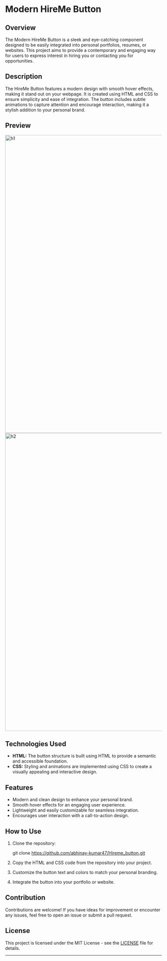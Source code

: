 # Modern HireMe Button

## Overview

The Modern HireMe Button is a sleek and eye-catching component designed to be easily integrated into personal portfolios, resumes, or websites. This project aims to provide a contemporary and engaging way for users to express interest in hiring you or contacting you for opportunities.

## Description

The HireMe Button features a modern design with smooth hover effects, making it stand out on your webpage. It is created using HTML and CSS to ensure simplicity and ease of integration. The button includes subtle animations to capture attention and encourage interaction, making it a stylish addition to your personal brand.

## Preview

<img width="954" alt="h1" src="https://github.com/abhinay-kumar47/Hireme_button/assets/101319759/587e814a-1d06-4023-844a-425224d42ce6">

<img width="954" alt="h2" src="https://github.com/abhinay-kumar47/Hireme_button/assets/101319759/fb883f2c-c951-4c63-9c48-c83257c3671f">


## Technologies Used

- **HTML:** The button structure is built using HTML to provide a semantic and accessible foundation.
- **CSS:** Styling and animations are implemented using CSS to create a visually appealing and interactive design.

## Features

- Modern and clean design to enhance your personal brand.
- Smooth hover effects for an engaging user experience.
- Lightweight and easily customizable for seamless integration.
- Encourages user interaction with a call-to-action design.

## How to Use

1. Clone the repository:
    
    git clone https://github.com/abhinay-kumar47/Hireme_button.git
    
    
2. Copy the HTML and CSS code from the repository into your project.
3. Customize the button text and colors to match your personal branding.
4. Integrate the button into your portfolio or website.

## Contribution

Contributions are welcome! If you have ideas for improvement or encounter any issues, feel free to open an issue or submit a pull request.

## License

This project is licensed under the MIT License - see the [LICENSE](https://www.notion.so/LICENSE) file for details.

---
